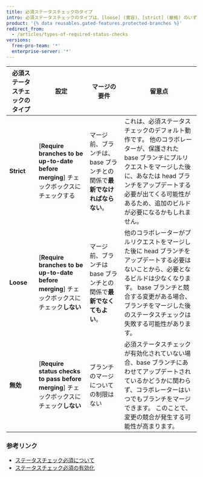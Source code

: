 ```yaml
---
title: 必須ステータスチェックのタイプ
intro: 必須ステータスチェックのタイプは、[loose] (寛容)、[strict] (厳格) のいずれかに設定できます。 選択した必須ステータスチェックのタイプにより、マージする前にブランチをベースブランチとともに最新にする必要があるかどうかが決まります。
product: '{% data reusables.gated-features.protected-branches %}'
redirect_from:
  - /articles/types-of-required-status-checks
versions:
  free-pro-team: '*'
  enterprise-server: '*'
---
```


| 必須ステータスチェックのタイプ | 設定                                                                          | マージの要件                                    | 留意点                                                                                                                               |
| --------------- | --------------------------------------------------------------------------- | ----------------------------------------- | --------------------------------------------------------------------------------------------------------------------------------- |
| **Strict**      | [**Require branches to be up-to-date before merging**] チェックボックスにチェックする      | マージ前、ブランチは、base ブランチとの関係で**最新でなければならない**。 | これは、必須ステータスチェックのデフォルト動作です。 他のコラボレーターが、保護された base ブランチにプルリクエストをマージした後に、あなたは head ブランチをアップデートする必要が出てくる可能性があるため、追加のビルドが必要になるかもしれません。 |
| **Loose**       | [**Require branches to be up-to-date before merging**] チェックボックスにチェック**しない** | マージ前、ブランチは base ブランチとの関係で**最新でなくてもよい**。   | 他のコラボレーターがプルリクエストをマージした後に head ブランチをアップデートする必要はないことから、必要となるビルドは少なくなります。 base ブランチと競合する変更がある場合、ブランチをマージした後のステータスチェックは失敗する可能性があります。 |
| **無効**          | [**Require status checks to pass before merging**] チェックボックスにチェック**しない**     | ブランチのマージについての制限はない                        | 必須ステータスチェックが有効化されていない場合、base ブランチにあわせてアップデートされているかどうかに関わらず、コラボレーターはいつでもブランチをマージできます。 このことで、変更の競合が発生する可能性が高まります。                   |

### 参考リンク

- [ステータスチェック必須について](/articles/about-required-status-checks)
- [ステータスチェック必須の有効化](/articles/enabling-required-status-checks)
